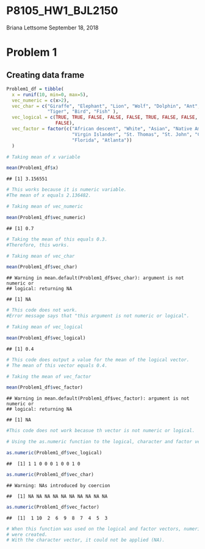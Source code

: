 P8105\_HW1\_BJL2150
================
Briana Lettsome
September 18, 2018

Problem 1
=========

Creating data frame
-------------------

``` r
Problem1_df = tibble(
  x = runif(10, min=0, max=5), 
  vec_numeric = c(x>2),
  vec_char = c("Giraffe", "Elephant", "Lion", "Wolf", "Dolphin", "Ant", "Dog", 
               "Tiger", "Bird", "Fish" ),
  vec_logical = c(TRUE, TRUE, FALSE, FALSE, FALSE, TRUE, FALSE, FALSE, TRUE, 
                  FALSE),
  vec_factor = factor(c("African descent", "White", "Asian", "Native American", 
                        "Virgin Islander", "St. Thomas", "St. John", "Croix", 
                        "Florida", "Atlanta"))
  )
```

``` r
# Taking mean of x variable

mean(Problem1_df$x)
```

    ## [1] 3.156551

``` r
# This works because it is numeric variable. 
#The mean of x equals 2.136482.
```

``` r
# Taking mean of vec_numeric

mean(Problem1_df$vec_numeric)
```

    ## [1] 0.7

``` r
# Taking the mean of this equals 0.3. 
#Therefore, this works.
```

``` r
# Taking mean of vec_char

mean(Problem1_df$vec_char)
```

    ## Warning in mean.default(Problem1_df$vec_char): argument is not numeric or
    ## logical: returning NA

    ## [1] NA

``` r
# This code does not work. 
#Error message says that "this argument is not numeric or logical".
```

``` r
# Taking mean of vec_logical

mean(Problem1_df$vec_logical)
```

    ## [1] 0.4

``` r
# This code does output a value for the mean of the logical vector.
# The mean of this vector equals 0.4.
```

``` r
# Taking the mean of vec_factor

mean(Problem1_df$vec_factor)
```

    ## Warning in mean.default(Problem1_df$vec_factor): argument is not numeric or
    ## logical: returning NA

    ## [1] NA

``` r
#This code does not work becasue th vector is not numeric or logical.
```

``` r
# Using the as.numeric function to the logical, character and factor vectors.

as.numeric(Problem1_df$vec_logical)
```

    ##  [1] 1 1 0 0 0 1 0 0 1 0

``` r
as.numeric(Problem1_df$vec_char)
```

    ## Warning: NAs introduced by coercion

    ##  [1] NA NA NA NA NA NA NA NA NA NA

``` r
as.numeric(Problem1_df$vec_factor)
```

    ##  [1]  1 10  2  6  9  8  7  4  5  3

``` r
# When this function was used on the logical and factor vectors, numeric values
# were created.
# With the character vector, it could not be applied (NA).
```
